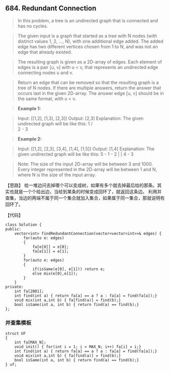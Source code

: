 ## 684. Redundant Connection

>  In this problem, a tree is an undirected graph that is connected and has no cycles.

>The given input is a graph that started as a tree with N nodes (with distinct values 1, 2, ..., N), with one additional edge added. The added edge has two different vertices chosen from 1 to N, and was not an edge that already existed.

>The resulting graph is given as a 2D-array of edges. Each element of edges is a pair [u, v] with u < v, that represents an undirected edge connecting nodes u and v.

>Return an edge that can be removed so that the resulting graph is a tree of N nodes. If there are multiple answers, return the answer that occurs last in the given 2D-array. The answer edge [u, v] should be in the same format, with u < v.

>**Example 1:**

>Input: [[1,2], [1,3], [2,3]]
>Output: [2,3]
>Explanation: The given undirected graph will be like this:
>     1
>    / \
>   2 - 3

>**Example 2:**

>Input: [[1,2], [2,3], [3,4], [1,4], [1,5]]
>Output: [1,4]
>Explanation: The given undirected graph will be like this:
>   5 - 1 - 2
>       |   |
>       4 - 3

>Note:
>The size of the input 2D-array will be between 3 and 1000.
>Every integer represented in the 2D-array will be between 1 and N, where N is the size of the input array.


【思路】
给一堆边问去掉哪个可以变成树，如果有多个就去掉最后给的那条。其实也就是一个个给出边，当给到某条的时候变成回环了，就返回这条边。
利用并查集，当边的两端不属于同一个集合就加入集合，如果属于同一集合，那就说明有回环了。

【代码】
```
class Solution {
public:
    vector<int> findRedundantConnection(vector<vector<int>>& edges) {
        for(auto e: edges)
        {
        	fa[e[0]] = e[0];
        	fa[e[1]] = e[1]; 
		}
		for(auto e: edges)
		{
			if(isSame(e[0], e[1])) return e;
			else mix(e[0],e[1]);
		}
    }
private:
	int fa[2001];
	int find(int a) { return fa[a] == a ? a : fa[a] = find(fa[a]);} 
    void mix(int a,int b) { fa[find(a)] = find(b);} 
    bool isSame(int a, int b) { return find(a) == find(b);} 
};
```


### **并查集模板**

```
struct UF    
{ 
    int fa[MAX_N]; 
    void init() { for(int i = 1; i < MAX_N; i++) fa[i] = i;} 
    int find(int a) { return fa[a] == a ? a : fa[a] = find(fa[a]);} 
    void mix(int a,int b) { fa[find(a)] = find(b);} 
    bool isSame(int a, int b) { return find(a) == find(b);} 
} uf;
```
